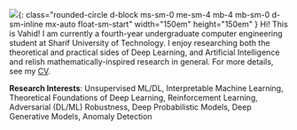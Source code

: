 ![](https://github.com/vahidzee.png){: class="rounded-circle d-block ms-sm-0 me-sm-4 mb-4 mb-sm-0 d-sm-inline mx-auto float-sm-start"  width="150em" height="150em" }
Hi! This is Vahid! I am currently a fourth-year undergraduate computer engineering student at
Sharif University of Technology. I enjoy researching both the theoretical and practical sides of Deep Learning,
and Artificial Intelligence and relish mathematically-inspired research in general. For more details, see my [CV](#).

**Research Interests**:
Unsupervised ML/DL, Interpretable Machine Learning, Theoretical Foundations of Deep Learning, Reinforcement Learning, Adversarial (DL/ML) Robustness, Deep Probabilistic Models, Deep Generative Models, Anomaly Detection
